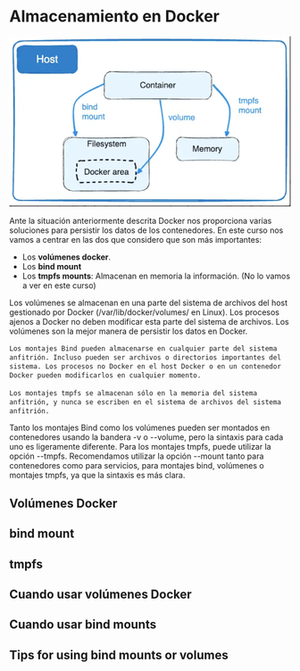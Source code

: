 # Almacenamiento en Docker

![docker](img/almacenamiento.png)

Ante la situación anteriormente descrita Docker nos proporciona varias soluciones para persistir los datos de los contenedores. En este curso nos vamos a centrar en las dos que considero que son más importantes:

* Los **volúmenes docker**.
* Los **bind mount**
* Los **tmpfs mounts**: Almacenan en memoria la información. (No lo vamos a ver en este curso)


Los volúmenes se almacenan en una parte del sistema de archivos del host gestionado por Docker (/var/lib/docker/volumes/ en Linux). Los procesos ajenos a Docker no deben modificar esta parte del sistema de archivos. Los volúmenes son la mejor manera de persistir los datos en Docker.

    Los montajes Bind pueden almacenarse en cualquier parte del sistema anfitrión. Incluso pueden ser archivos o directorios importantes del sistema. Los procesos no Docker en el host Docker o en un contenedor Docker pueden modificarlos en cualquier momento.

    Los montajes tmpfs se almacenan sólo en la memoria del sistema anfitrión, y nunca se escriben en el sistema de archivos del sistema anfitrión.

Tanto los montajes Bind como los volúmenes pueden ser montados en contenedores usando la bandera -v o --volume, pero la sintaxis para cada uno es ligeramente diferente. Para los montajes tmpfs, puede utilizar la opción --tmpfs. Recomendamos utilizar la opción --mount tanto para contenedores como para servicios, para montajes bind, volúmenes o montajes tmpfs, ya que la sintaxis es más clara.

## Volúmenes Docker

## bind mount

## tmpfs

## Cuando usar volúmenes Docker

## Cuando usar bind mounts

## Tips for using bind mounts or volumes



